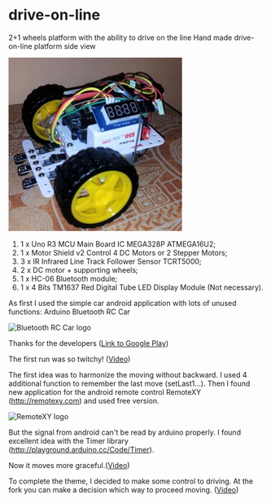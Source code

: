 # drive-on-line
2+1 wheels platform with the ability to drive on the line
Hand made drive-on-line platform side view

![Drive on line platform side view](https://github.com/dbprof/drive-on-line/blob/master/view.jpg)

1. 1 x Uno R3 MCU Main Board IC MEGA328P ATMEGA16U2;
2. 1 x Motor Shield v2 Control 4 DC Motors or 2 Stepper Motors;
3. 3 x IR Infrared Line Track Follower Sensor TCRT5000;
4. 2 x DC motor + supporting wheels;
5. 1 x HC-06 Bluetooth module;
6. 1 x 4 Bits TM1637 Red Digital Tube LED Display Module (Not necessary).


As first I used the simple car android application with lots of unused functions: Arduino Bluetooth RC Car

![Bluetooth RC Car logo](https://lh6.ggpht.com/ldZIYdLWtYOuPhm9l15bdF9UAy2pefnP9EdXtMgKmoYtisezJgDpYDgGuQSY5HB6KQ=w300)

Thanks for the developers ([Link to Google Play](https://play.google.com/store/apps/details?id=braulio.calle.bluetoothRCcontroller))

The first run was so twitchy! ([Video](https://youtu.be/D4nX4GFL9H4))

The first idea was to harmonize the moving without backward. I used 4 additional function to remember the last move (setLast1...).
Then I found new application for the android remote control RemoteXY (http://remotexy.com) and used free version.

![RemoteXY logo](https://lh3.googleusercontent.com/MO7Hg3DL6StPmHLkFufg49M2Jhry1tusTNPzMhkuYv56eryvTvgsxNpjNzbDq0vpS7OR=w300)

But the signal from android can't be read by arduino properly. I found excellent idea with the Timer library (http://playground.arduino.cc/Code/Timer). 

Now it moves more graceful.([Video](https://youtu.be/IqA3M4lxxi4))

To complete the theme, I decided to make some control to driving. At the fork you can make a decision which way to proceed moving. ([Video](https://youtu.be/YkwSzJOifUs))
